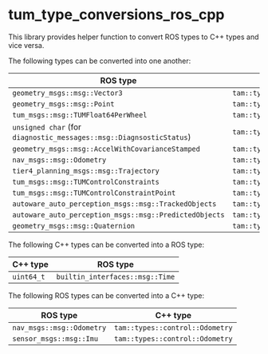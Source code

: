 # tum_type_conversions_ros_cpp

This library provides helper function to convert ROS types to C++ types and vice versa.

The following types can be converted into one another:

| ROS type | C++ type |
| -------- | ----------- |
| `geometry_msgs::msg::Vector3` | `tam::types::common::Vector3D<double>` |
| `geometry_msgs::msg::Point` | `tam::types::common::Vector3D<double>` |
| `tum_msgs::msg::TUMFloat64PerWheel` | `tam::types::common::DataPerWheel` |
| `unsigned char` (for `diagnostic_messages::msg::DiagnsosticStatus`) | `tam::types::ErrorLvl` |
| `geometry_msgs::msg::AccelWithCovarianceStamped` | `tam::types::control::AccelerationwithCovariances` |
| `nav_msgs::msg::Odometry` | `tam::types::control::Odometry` |
| `tier4_planning_msgs::msg::Trajectory` | `tam::types::control::Trajectory` |
| `tum_msgs::msg::TUMControlConstraints` | `tam::types::control::ControlConstraints` |
| `tum_msgs::msg::TUMControlConstraintPoint` | `tam::types::control::ControlConstraintPoint` |
| `autoware_auto_perception_msgs::msg::TrackedObjects` | `tam::types::prediction::TrackedObjects` |
| `autoware_auto_perception_msgs::msg::PredictedObjects` | `tam::types::prediction::PredictedObjects` |
| `geometry_msgs::msg::Quaternion` | `tam::types::common::EulerYPR` |


The following C++ types can be converted into a ROS type:

| C++ type | ROS type |
| -------- | ----------- |
| `uint64_t` | `builtin_interfaces::msg::Time` |

The following ROS types can be converted into a C++ type:

| ROS type | C++ type |
| -------- | ----------- |
| `nav_msgs::msg::Odometry` | `tam::types::control::Odometry` |
| `sensor_msgs::msg::Imu` | `tam::types::control::Odometry` |